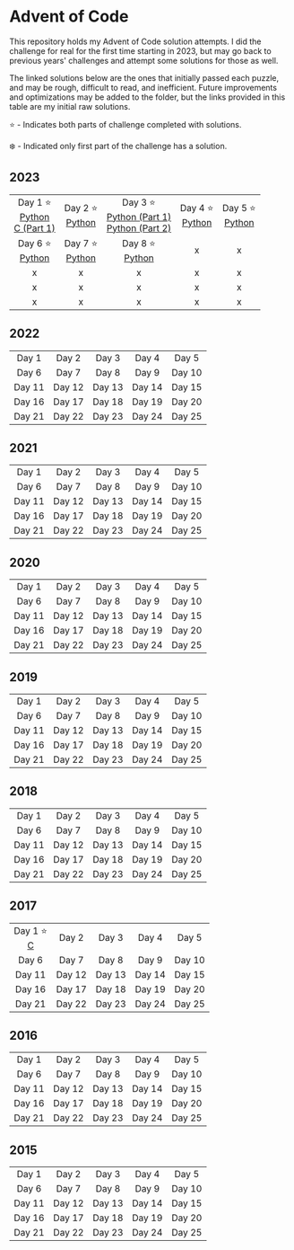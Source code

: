 # Advent of Code

This repository holds my Advent of Code solution attempts. I did the challenge
for real for the first time starting in 2023, but may go back to previous years'
challenges and attempt some solutions for those as well.

The linked solutions below are the ones that initially passed each puzzle, and may be rough, difficult to read, and inefficient. Future improvements and optimizations may be added to the folder, but the links provided in this table are my initial raw solutions.

:star: - Indicates both parts of challenge completed with solutions.

:snowflake: - Indicated only first part of the challenge has a solution.

## 2023

<center>

| | | | | |
|:-:|:-:|:-:|:-:|:-:|
|Day 1 :star: <br /> [Python](2023/day_1/day1.py) <br />[C (Part 1)](2023/day_1/day1.c)|Day 2 :star: <br /> [Python](2023/day_2/day2.py)|Day 3 :star: <br /> [Python (Part 1)](2023/day_3/day3.py)<br /> [Python (Part 2)](2023/day_3/day3_p2.py)|Day 4 :star: <br /> [Python](2023/day_4/day4.py)|Day 5 :star: <br /> [Python](2023/day_5/day5.py)|
|Day 6 :star: <br /> [Python](2023/day_6/day_6.py)|Day 7 :star: <br /> [Python](2023/day_7/day7.py)|Day 8 :star: <br /> [Python](2023/day_8/day8.py)|x|x|
|x|x|x|x|x|
|x|x|x|x|x|
|x|x|x|x|x|

</center>

## 2022

<center>

| | | | | |
|:-:|:-:|:-:|:-:|:-:|
|Day 1|Day 2|Day 3|Day 4|Day 5|
|Day 6|Day 7|Day 8|Day 9|Day 10|
|Day 11|Day 12|Day 13|Day 14|Day 15|
|Day 16|Day 17|Day 18|Day 19|Day 20|
|Day 21|Day 22|Day 23|Day 24|Day 25|

</center>

## 2021

<center>

| | | | | |
|:-:|:-:|:-:|:-:|:-:|
|Day 1|Day 2|Day 3|Day 4|Day 5|
|Day 6|Day 7|Day 8|Day 9|Day 10|
|Day 11|Day 12|Day 13|Day 14|Day 15|
|Day 16|Day 17|Day 18|Day 19|Day 20|
|Day 21|Day 22|Day 23|Day 24|Day 25|

</center>

## 2020

<center>

| | | | | |
|:-:|:-:|:-:|:-:|:-:|
|Day 1|Day 2|Day 3|Day 4|Day 5|
|Day 6|Day 7|Day 8|Day 9|Day 10|
|Day 11|Day 12|Day 13|Day 14|Day 15|
|Day 16|Day 17|Day 18|Day 19|Day 20|
|Day 21|Day 22|Day 23|Day 24|Day 25|

</center>

## 2019

<center>

| | | | | |
|:-:|:-:|:-:|:-:|:-:|
|Day 1|Day 2|Day 3|Day 4|Day 5|
|Day 6|Day 7|Day 8|Day 9|Day 10|
|Day 11|Day 12|Day 13|Day 14|Day 15|
|Day 16|Day 17|Day 18|Day 19|Day 20|
|Day 21|Day 22|Day 23|Day 24|Day 25|

</center>

## 2018

<center>

| | | | | |
|:-:|:-:|:-:|:-:|:-:|
|Day 1|Day 2|Day 3|Day 4|Day 5|
|Day 6|Day 7|Day 8|Day 9|Day 10|
|Day 11|Day 12|Day 13|Day 14|Day 15|
|Day 16|Day 17|Day 18|Day 19|Day 20|
|Day 21|Day 22|Day 23|Day 24|Day 25|

</center>

## 2017

<center>

| | | | | |
|:-:|:-:|:-:|:-:|:-:|
|Day 1 :star: <br /> [C](2017/day1/day1.c)|Day 2|Day 3|Day 4|Day 5|
|Day 6|Day 7|Day 8|Day 9|Day 10|
|Day 11|Day 12|Day 13|Day 14|Day 15|
|Day 16|Day 17|Day 18|Day 19|Day 20|
|Day 21|Day 22|Day 23|Day 24|Day 25|

</center>

## 2016

<center>

| | | | | |
|:-:|:-:|:-:|:-:|:-:|
|Day 1|Day 2|Day 3|Day 4|Day 5|
|Day 6|Day 7|Day 8|Day 9|Day 10|
|Day 11|Day 12|Day 13|Day 14|Day 15|
|Day 16|Day 17|Day 18|Day 19|Day 20|
|Day 21|Day 22|Day 23|Day 24|Day 25|

</center>

## 2015

<center>

| | | | | |
|:-:|:-:|:-:|:-:|:-:|
|Day 1|Day 2|Day 3|Day 4|Day 5|
|Day 6|Day 7|Day 8|Day 9|Day 10|
|Day 11|Day 12|Day 13|Day 14|Day 15|
|Day 16|Day 17|Day 18|Day 19|Day 20|
|Day 21|Day 22|Day 23|Day 24|Day 25|

</center>
